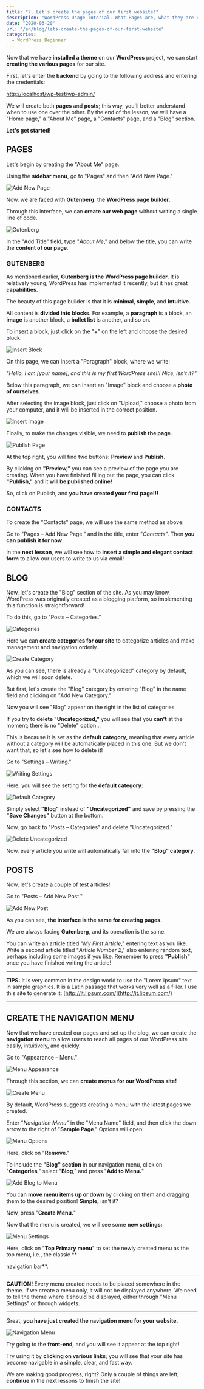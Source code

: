 ```yaml
---
title: "7. Let's create the pages of our first website!"
description: "WordPress Usage Tutorial. What Pages are, what they are used for, and how they work."
date: "2020-03-20"
url: "/en/blog/lets-create-the-pages-of-our-first-website"
categories:
  - WordPress Beginner
---
```


Now that we have **installed a theme** on our **WordPress** project, we can start **creating the various pages** for our site.

First, let's enter the **backend** by going to the following address and entering the credentials:

[http://localhost/wp-test/wp-admin/](http://localhost/wp-test/wp-admin/)

We will create both **pages** and **posts**; this way, you'll better understand when to use one over the other. By the end of the lesson, we will have a "Home page," a "About Me" page, a "Contacts" page, and a "Blog" section.

**Let's get started!**

## PAGES

Let's begin by creating the "About Me" page.

Using the **sidebar menu**, go to "Pages" and then "Add New Page."

![Add New Page](/images/image-53.png)

Now, we are faced with **Gutenberg**: the **WordPress page builder**.

Through this interface, we can **create our web page** without writing a single line of code.

![Gutenberg](/images/image-54-1024x507-1.png)

In the "Add Title" field, type "_About Me_," and below the title, you can write the **content of our page**.

### GUTENBERG

As mentioned earlier, **Gutenberg is the WordPress page builder**. It is relatively young; WordPress has implemented it recently, but it has great **capabilities**.

The beauty of this page builder is that it is **minimal**, **simple**, and **intuitive**.

All content is **divided into blocks**. For example, a **paragraph** is a block, an **image** is another block, a **bullet list** is another, and so on.

To insert a block, just click on the "+" on the left and choose the desired block.

![Insert Block](/images/image-55.png)

On this page, we can insert a "Paragraph" block, where we write:

_"Hello, I am [your name], and this is my first WordPress site!!! Nice, isn't it?"_

Below this paragraph, we can insert an "Image" block and choose a **photo of ourselves**.

After selecting the image block, just click on "Upload," choose a photo from your computer, and it will be inserted in the correct position.

![Insert Image](/images/image-56.png)

Finally, to make the changes visible, we need to **publish the page**.

![Publish Page](/images/image-58.png)

At the top right, you will find two buttons: **Preview** and **Publish**.

By clicking on **"Preview,"** you can see a preview of the page you are creating. When you have finished filling out the page, you can click **"Publish,"** and it **will be published online!**

So, click on Publish, and **you have created your first page!!!**

### CONTACTS

To create the "Contacts" page, we will use the same method as above:

Go to "Pages – Add New Page," and in the title, enter "_Contacts_". Then **you can publish it for now**.

In the **next lesson**, we will see how to **insert a simple and elegant contact form** to allow our users to write to us via email!

## BLOG

Now, let's create the "Blog" section of the site. As you may know, WordPress was originally created as a blogging platform, so implementing this function is straightforward!

To do this, go to "Posts – Categories."

![Categories](/images/image-63.png)

Here we can **create categories for our site** to categorize articles and make management and navigation orderly.

![Create Category](/images/image-64-1024x515-1.png)

As you can see, there is already a "Uncategorized" category by default, which we will soon delete.

But first, let's create the "Blog" category by entering "Blog" in the name field and clicking on "Add New Category."

Now you will see "Blog" appear on the right in the list of categories.

If you try to **delete "Uncategorized,"** you will see that you **can't** at the moment; there is no "Delete" option...

This is because it is set as the **default category,** meaning that every article without a category will be automatically placed in this one. But we don't want that, so let's see how to delete it!

Go to "Settings – Writing."

![Writing Settings](/images/image-65.png)

Here, you will see the setting for the **default category:**

![Default Category](/images/image-66.png)

Simply select **"Blog"** instead of **"Uncategorized"** and save by pressing the **"Save Changes"** button at the bottom.

Now, go back to "Posts – Categories" and delete "Uncategorized."

![Delete Uncategorized](/images/image-67.png)

Now, every article you write will automatically fall into the **"Blog" category**.

## POSTS

Now, let's create a couple of test articles!

Go to "Posts – Add New Post."

![Add New Post](/images/image-68.png)

As you can see, **the interface is the same for creating pages.**

We are always facing **Gutenberg**, and its operation is the same.

You can write an article titled "_My First Article_," entering text as you like. Write a second article titled "_Article Number 2_," also entering random text, perhaps including some images if you like. Remember to press **"Publish"** once you have finished writing the article!

---

**TIPS:** It is very common in the design world to use the "Lorem ipsum" text in sample graphics. It is a Latin passage that works very well as a filler. I use this site to generate it: [http://it.lipsum.com/](http://it.lipsum.com/)

---

## CREATE THE NAVIGATION MENU

Now that we have created our pages and set up the blog, we can create the **navigation menu** to allow users to reach all pages of our WordPress site easily, intuitively, and quickly.

Go to "Appearance – Menu."

![Menu Appearance](/images/image-59-1.png)

Through this section, we can **create menus for our WordPress site!**

![Create Menu](/images/image-60-1024x514-1.png)

By default, WordPress suggests creating a menu with the latest pages we created.

Enter "_Navigation Menu_" in the "Menu Name" field, and then click the down arrow to the right of "**Sample Page**." Options will open:

![Menu Options](/images/image-61.png)

Here, click on "**Remove**."

To include the **"Blog" section** in our navigation menu, click on "**Categories**," select "**Blog**," and press "**Add to Menu.**"

![Add Blog to Menu](/images/image-69.png)

You can **move menu items up or down** by clicking on them and dragging them to the desired position! **Simple,** isn't it?

Now, press "**Create Menu.**"

Now that the menu is created, we will see some **new settings:**

![Menu Settings](/images/image-62.png)

Here, click on "**Top Primary menu**" to set the newly created menu as the top menu, i.e., the classic **

navigation bar**.

---

**CAUTION!** Every menu created needs to be placed somewhere in the theme. If we create a menu only, it will not be displayed anywhere. We need to tell the theme where it should be displayed, either through "Menu Settings" or through widgets.

---

Great, **you have just created the navigation menu for your website.**

![Navigation Menu](/images/image-70.png)

Try going to the **front-end,** and you will see it appear at the top right!

Try using it by **clicking on various links**; you will see that your site has become navigable in a simple, clear, and fast way.

We are making good progress, right? Only a couple of things are left; **continue** in the next lessons to finish the site!
